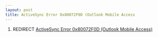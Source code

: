 ```yaml
---
layout: post 
title: ActiveSync Error 0x80072F0D (Outlook Mobile Access
---
```


1.  REDIRECT [ActiveSync Error 0x80072F0D (Outlook Mobile
    Access)](ActiveSync_Error_0x80072F0D_(Outlook_Mobile_Access) "wikilink")
